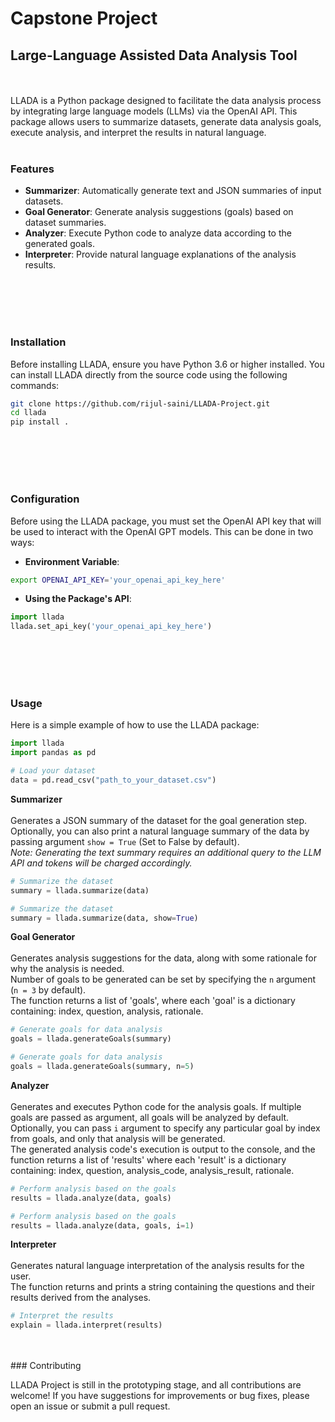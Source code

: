 # Capstone Project
## Large-Language Assisted Data Analysis Tool
<br/><br/>
LLADA is a Python package designed to facilitate the data analysis process by integrating large language models (LLMs) via the OpenAI API. This package allows users to summarize datasets, generate data analysis goals, execute analysis, and interpret the results in natural language.
<br/><br/>
### Features

- **Summarizer**: Automatically generate text and JSON summaries of input datasets.
- **Goal Generator**: Generate analysis suggestions (goals) based on dataset summaries.
- **Analyzer**: Execute Python code to analyze data according to the generated goals.
- **Interpreter**: Provide natural language explanations of the analysis results.

<br/><br/>
<br/><br/>
### Installation

Before installing LLADA, ensure you have Python 3.6 or higher installed. You can install LLADA directly from the source code using the following commands:

```bash
git clone https://github.com/rijul-saini/LLADA-Project.git
cd llada
pip install .
```

<br/><br/>
<br/><br/>
### Configuration

Before using the LLADA package, you must set the OpenAI API key that will be used to interact with the OpenAI GPT models. This can be done in two ways:

- **Environment Variable**:
```bash
export OPENAI_API_KEY='your_openai_api_key_here'
```
- **Using the Package's API**:
```python
import llada
llada.set_api_key('your_openai_api_key_here')
```

<br/><br/>
<br/><br/>
### Usage

Here is a simple example of how to use the LLADA package:

```python
import llada
import pandas as pd

# Load your dataset
data = pd.read_csv("path_to_your_dataset.csv")
```

**Summarizer**\
<br/>
Generates a JSON summary of the dataset for the goal generation step.\
Optionally, you can also print a natural language summary of the data by passing argument `show = True` (Set to False by default).\
*Note: Generating the text summary requires an additional query to the LLM API and tokens will be charged accordingly.*

```python
# Summarize the dataset
summary = llada.summarize(data)
```
```python
# Summarize the dataset
summary = llada.summarize(data, show=True)
```

**Goal Generator**\
<br/>
Generates analysis suggestions for the data, along with some rationale for why the analysis is needed.\
Number of goals to be generated can be set by specifying the `n` argument (`n = 3` by default).\
The function returns a list of 'goals', where each 'goal' is a dictionary containing: index, question, analysis, rationale.

```python
# Generate goals for data analysis
goals = llada.generateGoals(summary)
```
```python
# Generate goals for data analysis
goals = llada.generateGoals(summary, n=5)
```

**Analyzer**\
<br/>
Generates and executes Python code for the analysis goals. If multiple goals are passed as argument, all goals will be analyzed by default.\
Optionally, you can pass `i` argument to specify any particular goal by index from goals, and only that analysis will be generated.\
The generated analysis code's execution is output to the console, and the function returns a list of 'results' where each 'result' is a dictionary containing: index, question, analysis_code, analysis_result, rationale.

```python
# Perform analysis based on the goals
results = llada.analyze(data, goals)
```
```python
# Perform analysis based on the goals
results = llada.analyze(data, goals, i=1)
```

**Interpreter**\
<br/>
Generates natural language interpretation of the analysis results for the user.\
The function returns and prints a string containing the questions and their results derived from the analyses.

```python
# Interpret the results
explain = llada.interpret(results)
```

<br/>
<br/>
### Contributing

LLADA Project is still in the prototyping stage, and all contributions are welcome! If you have suggestions for improvements or bug fixes, please open an issue or submit a pull request.<br>
